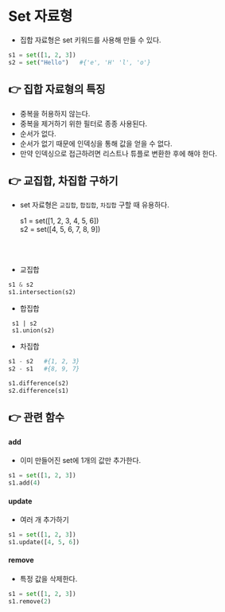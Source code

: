 # Set 자료형

- 집합 자료형은 set 키워드를 사용해 만들 수 있다.
```python
s1 = set([1, 2, 3])
s2 = set("Hello")   #{'e', 'H' 'l', 'o'}
```

## 👉 집합 자료형의 특징
- 중복을 허용하지 않는다.
- 중복을 제거하기 위한 필터로 종종 사용된다.
- 순서가 없다.
- 순서가 없기 때문에 인덱싱을 통해 값을 얻을 수 없다.
- 만약 인덱싱으로 접근하려면 리스트나 튜플로 변환한 후에 해야 한다.

## 👉  교집합, 차집합 구하기
- set 자료형은 `교집합`, `합집합`, `차집합` 구할 때 유용하다.

    
     s1 = set([1, 2, 3, 4, 5, 6])  
    s2 = set([4, 5, 6, 7, 8, 9])  

<br></br>

- 교집합
```python
s1 & s2
s1.intersection(s2)
```

- 합집합
```pyhon
 s1 | s2
 s1.union(s2)
```

- 차집합
```python
s1 - s2   #{1, 2, 3}
s2 - s1   #{8, 9, 7}

s1.difference(s2)
s2.difference(s1)
```

## 👉  관련 함수
#### add
- 이미 만들어진 set에 1개의 값만 추가한다.

```python
s1 = set([1, 2, 3])
s1.add(4)
```
#### update
- 여러 개 추가하기
```python
s1 = set([1, 2, 3])
s1.update([4, 5, 6])
```

#### remove
- 특정 값을 삭제한다.
```python
s1 = set([1, 2, 3])
s1.remove(2)
```
